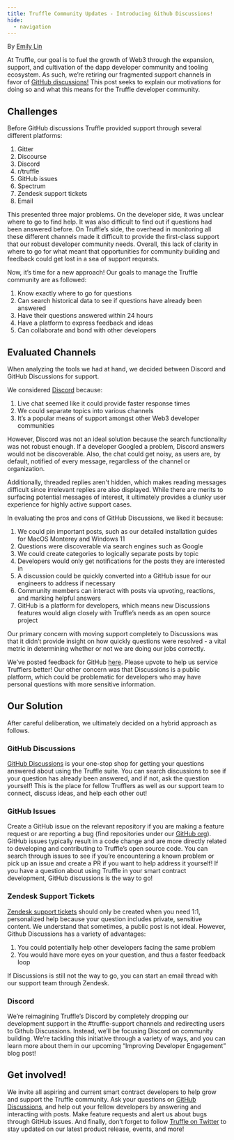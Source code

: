 ```yaml
---
title: Truffle Community Updates - Introducing Github Discussions! 
hide:
  - navigation
---
```


By [Emily Lin](https://twitter.com/_emjlin)

At Truffle, our goal is to fuel the growth of Web3 through the expansion, support, and cultivation of the dapp developer community and tooling ecosystem. As such, we’re retiring our fragmented support channels in favor of [GitHub discussions!](https://github.com/orgs/trufflesuite/discussions) This post seeks to explain our motivations for doing so and what this means for the Truffle developer community.
## Challenges

Before GitHub discussions Truffle provided support through several different platforms:

1. Gitter
2. Discourse
3. Discord
4. r/truffle
5. GitHub issues
6. Spectrum
7. Zendesk support tickets
8. Email

This presented three major problems. On the developer side, it was unclear where to go to find help. It was also difficult to find out if questions had been answered before. On Truffle’s side, the overhead in monitoring all these different channels made it difficult to provide the first-class support that our robust developer community needs. Overall, this lack of clarity in where to go for what meant that opportunities for community building and feedback could get lost in a sea of support requests.

Now, it’s time for a new approach! Our goals to manage the Truffle community are as followed:

1. Know exactly where to go for questions
2. Can search historical data to see if questions have already been answered
3. Have their questions answered within 24 hours
4. Have a platform to express feedback and ideas
5. Can collaborate and bond with other developers
## Evaluated Channels

When analyzing the tools we had at hand, we decided between Discord and GitHub Discussions for support. 

We considered [Discord](https://discord.com/invite/hYpHRjK) because:

1. Live chat seemed like it could provide faster response times
2. We could separate topics into various channels
3. It’s a popular means of support amongst other Web3 developer communities

However, Discord was not an ideal solution because the search functionality was not robust enough. If a developer Googled a problem, Discord answers would not be discoverable. Also, the chat could get noisy, as users are, by default, notified of every message, regardless of the channel or organization. 

Additionally, threaded replies aren't hidden, which makes reading messages difficult since irrelevant replies are also displayed. While there are merits to surfacing potential messages of interest, it ultimately provides a clunky user experience for highly active support cases.

In evaluating the pros and cons of GitHub Discussions, we liked it because:

1. We could pin important posts, such as our detailed installation guides for MacOS Monterey and Windows 11
2. Questions were discoverable via search engines such as Google
3. We could create categories to logically separate posts by topic
4. Developers would only get notifications for the posts they are interested in
5. A discussion could be quickly converted into a GitHub issue for our engineers to address if necessary
6. Community members can interact with posts via upvoting, reactions, and marking helpful answers
7. GitHub is a platform for developers, which means new Discussions features would align closely with Truffle’s needs as an open source project

Our primary concern with moving support completely to Discussions was that it didn’t provide insight on how quickly questions were resolved - a vital metric in determining whether or not we are doing our jobs correctly. 

We’ve posted feedback for GitHub [here](https://github.com/github-community/community/discussions/16953). Please upvote to help us service Trufflers better! Our other concern was that Discussions is a public platform, which could be problematic for developers who may have personal questions with more sensitive information.
## Our Solution

After careful deliberation, we ultimately decided on a hybrid approach as follows.
### GitHub Discussions

[GitHub Discussions](https://github.com/orgs/trufflesuite/discussions) is your one-stop shop for getting your questions answered about using the Truffle suite. You can search discussions to see if your question has already been answered, and if not, ask the question yourself! This is the place for fellow Trufflers as well as our support team to connect, discuss ideas, and help each other out!
### GitHub Issues

Create a GitHub issue on the relevant repository if you are making a feature request or are reporting a bug (find repositories under our [GitHub org](https://github.com/trufflesuite)). GitHub issues typically result in a code change and are more directly related to developing and contributing to Truffle’s open source code. You can search through issues to see if you’re encountering a known problem or pick up an issue and create a PR if you want to help address it yourself! If you have a question about using Truffle in your smart contract development, GitHub discussions is the way to go!
### Zendesk Support Tickets

[Zendesk support tickets](https://trufflesuite.zendesk.com/hc/en-us/requests/new) should only be created when you need 1:1, personalized help because your question includes private, sensitive content. We understand that sometimes, a public post is not ideal. However, Github Discussions has a variety of advantages:
1. You could potentially help other developers facing the same problem
2. You would have more eyes on your question, and thus a faster feedback loop

If Discussions is still not the way to go, you can start an email thread with our support team through Zendesk.
### Discord

We’re reimagining Truffle’s Discord by completely dropping our development support in the #truffle-support channels and redirecting users to Github Discussions. Instead, we’ll be focusing Discord on community building. We’re tackling this initiative through a variety of ways, and you can learn more about them in our upcoming “Improving Developer Engagement” blog post!
## Get involved!
We invite all aspiring and current smart contract developers to help grow and support the Truffle community. Ask your questions on [GitHub Discussions](https://github.com/orgs/trufflesuite/discussions), and help out your fellow developers by answering and interacting with posts. Make feature requests and alert us about bugs through GitHub issues. And finally, don’t forget to follow [Truffle on Twitter](https://twitter.com/trufflesuite) to stay updated on our latest product release, events, and more! 
